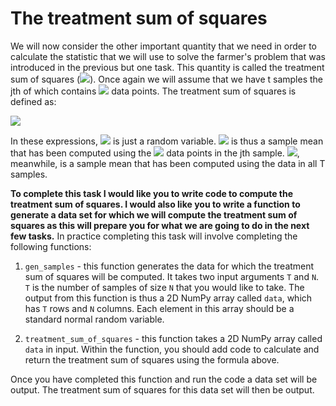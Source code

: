 # The treatment sum of squares

We will now consider the other important quantity that we need in order to calculate the statistic that we will use to solve the farmer's problem that was introduced in the previous but one task.  This quantity is called the treatment sum of squares (![](https://render.githubusercontent.com/render/math?math=SS_T)).  Once again we will assume that we have t samples the jth of which contains ![](https://render.githubusercontent.com/render/math?math=n_j) data points.  The treatment sum of squares is defined as:

![](https://render.githubusercontent.com/render/math?math=SS_T=\sum_{j=1}^t\sum_{i=1}^{n_j}(\overline{X}_j-\overline{X})^2\qquad\textrm{where}\qquad\overline{X}_j=\frac{1}{n_j}\sum_{i=1}^{n_j}X_i\qquad\textrm{and}\qquad\overline{X}=\frac{1}{t}\sum_{j=1}^t\overline{X}_j)

In these expressions, ![](https://render.githubusercontent.com/render/math?math=X_i) is just a random variable.  ![](https://render.githubusercontent.com/render/math?math=\overline{X_j}) is thus a sample mean that has been computed using the ![](https://render.githubusercontent.com/render/math?math=n_j) data points in the jth sample.  ![](https://render.githubusercontent.com/render/math?math=\overline{X}), meanwhile, is a sample mean that has been computed using the data in all T samples.  

__To complete this task I would like you to write code to compute the treatment sum of squares.   I would also like you to write a function to generate a data set for which we will compute the treatment sum of squares as this will prepare you for what we are going to do in the next few tasks.__  In practice completing this task will involve completing the following functions:

1. `gen_samples` - this function generates the data for which the treatment sum of squares will be computed.  It takes two input arguments `T` and `N`.  `T` is the number of samples of size `N` that you would like to take.  The output from this function is thus a 2D NumPy array called `data`, which has `T` rows and `N` columns.  Each element in this array should be a standard normal random variable.

2. `treatment_sum_of_squares` - this function takes a 2D NumPy array called `data` in input.  Within the function, you should add code to calculate and return the treatment sum of squares using the formula above.

Once you have completed this function and run the code a data set will be output. The treatment sum of squares for this data set will then be output.
